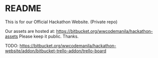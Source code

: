 # README #

This is for our Official Hackathon Website. (Private repo)

Our assets are hosted at: https://bitbucket.org/wwcodemanila/hackathon-assets
Please keep it public. Thanks.

TODO: https://bitbucket.org/wwcodemanila/hackathon-website/addon/bitbucket-trello-addon/trello-board

